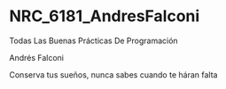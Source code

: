 # NRC_6181_AndresFalconi


Todas Las Buenas Prácticas De Programación 

Andrés Falconi

Conserva tus sueños, nunca sabes cuando te háran falta

